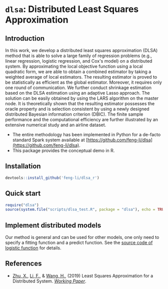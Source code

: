 # `dlsa`: Distributed Least Squares Approximation

## Introduction

In this work, we develop a distributed least squares approximation (DLSA) method that is able to solve a large family of regression problems (e.g., linear regression, logistic regression, and Cox's model) on a distributed system. By approximating the local objective function using a local quadratic form, we are able to obtain a combined estimator by taking a weighted average of local estimators. The resulting estimator is proved to be statistically as efficient as the global estimator. Moreover, it requires only one round of communication. We further conduct shrinkage estimation based on the DLSA estimation using an adaptive Lasso approach. The solution can be easily obtained by using the LARS algorithm on the master node. It is theoretically shown that the resulting estimator possesses the oracle property and is selection consistent by using a newly designed distributed Bayesian information criterion (DBIC). The finite sample performance and the computational efficiency are further illustrated by an extensive numerical study and an airline dataset. 

- The entire methodology has been implemented in Python for a de-facto standard Spark system available at [https://github.com/feng-li/dlsa](https://github.com/feng-li/dlsa). 
- This package provides the conceptual demo in R.

## Installation

```r
devtools::install_github('feng-li/dlsa_r')
```

## Quick start 

```r
require("dlsa")
source(system.file("scripts/dlsa_test.R", package = "dlsa"), echo = TRUE)
```
## Implement distributed models

Our method is general and can be used for other models, one only need to specify a fitting function and a predict function. See the [source code of logistic function](https://github.com/feng-li/dlsa_r/blob/master/R/logistic.R) for details.


## References

- [Zhu, X.](https://xueningzhu.github.io/), [Li, F.](http://feng.li/), & [Wang, H.](http://hansheng.gsm.pku.edu.cn/), (2019) Least Squares Approximation for a Distributed System. [_Working Paper_](https://arxiv.org/abs/1908.04904).
